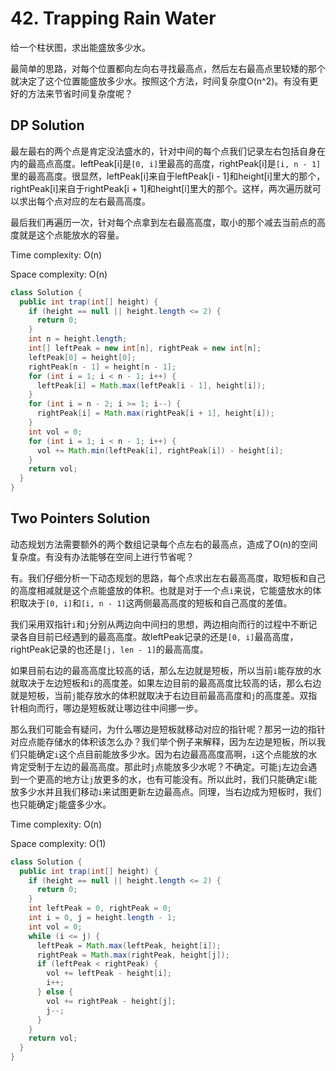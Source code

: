 # 42. Trapping Rain Water

给一个柱状图，求出能盛放多少水。

最简单的思路，对每个位置都向左向右寻找最高点，然后左右最高点里较矮的那个就决定了这个位置能盛放多少水。按照这个方法，时间复杂度O(n^2)。有没有更好的方法来节省时间复杂度呢？

## DP Solution

最左最右的两个点是肯定没法盛水的，针对中间的每个点我们记录左右包括自身在内的最高点高度。leftPeak[i]是`[0, i]`里最高的高度，rightPeak[i]是`[i, n - 1]`里的最高高度。很显然，leftPeak[i]来自于leftPeak[i - 1]和height[i]里大的那个，rightPeak[i]来自于rightPeak[i + 1]和height[i]里大的那个。这样，两次遍历就可以求出每个点对应的左右最高高度。

最后我们再遍历一次，针对每个点拿到左右最高高度，取小的那个减去当前点的高度就是这个点能放水的容量。

Time complexity: O(n)

Space complexity: O(n)

```java
class Solution {
  public int trap(int[] height) {
    if (height == null || height.length <= 2) {
      return 0;
    }
    int n = height.length;
    int[] leftPeak = new int[n], rightPeak = new int[n];
    leftPeak[0] = height[0];
    rightPeak[n - 1] = height[n - 1];
    for (int i = 1; i < n - 1; i++) {
      leftPeak[i] = Math.max(leftPeak[i - 1], height[i]);
    }
    for (int i = n - 2; i >= 1; i--) {
      rightPeak[i] = Math.max(rightPeak[i + 1], height[i]);
    }
    int vol = 0;
    for (int i = 1; i < n - 1; i++) {
      vol += Math.min(leftPeak[i], rightPeak[i]) - height[i];
    }
    return vol;
  }
}
```

## Two Pointers Solution

动态规划方法需要额外的两个数组记录每个点左右的最高点，造成了O(n)的空间复杂度。有没有办法能够在空间上进行节省呢？

有。我们仔细分析一下动态规划的思路，每个点求出左右最高高度，取短板和自己的高度相减就是这个点能盛放的体积。也就是对于一个点`i`来说，它能盛放水的体积取决于`[0, i]`和`[i, n - 1]`这两侧最高高度的短板和自己高度的差值。

我们采用双指针`i`和`j`分别从两边向中间扫的思想，两边相向而行的过程中不断记录各自目前已经遇到的最高高度。故leftPeak记录的还是`[0, i]`最高高度，rightPeak记录的也还是`[j, len - 1]`的最高高度。

如果目前右边的最高高度比较高的话，那么左边就是短板，所以当前`i`能存放的水就取决于左边短板和`i`的高度差。如果左边目前的最高高度比较高的话，那么右边就是短板，当前`j`能存放水的体积就取决于右边目前最高高度和`j`的高度差。双指针相向而行，哪边是短板就让哪边往中间挪一步。

那么我们可能会有疑问，为什么哪边是短板就移动对应的指针呢？那另一边的指针对应点能存储水的体积该怎么办？我们举个例子来解释，因为左边是短板，所以我们只能确定`i`这个点目前能放多少水。因为右边最高高度高啊，`i`这个点能放的水肯定受制于左边的最高高度。那此时`j`点能放多少水呢？不确定。可能`j`左边会遇到一个更高的地方让`j`放更多的水，也有可能没有。所以此时，我们只能确定`i`能放多少水并且我们移动`i`来试图更新左边最高点。同理，当右边成为短板时，我们也只能确定`j`能盛多少水。

Time complexity: O(n)

Space complexity: O(1)

```java
class Solution {
  public int trap(int[] height) {
    if (height == null || height.length <= 2) {
      return 0;
    }
    int leftPeak = 0, rightPeak = 0;
    int i = 0, j = height.length - 1;
    int vol = 0;
    while (i <= j) {
      leftPeak = Math.max(leftPeak, height[i]);
      rightPeak = Math.max(rightPeak, height[j]);
      if (leftPeak < rightPeak) {
        vol += leftPeak - height[i];
        i++;
      } else {
        vol += rightPeak - height[j];
        j--;
      }
    }
    return vol;
  }
}
```